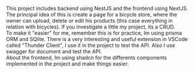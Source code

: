 This project includes backend using NestJS and the frontend using NextJS.<br>
The principal idea of this is create a page for a bicycle store, where the owner can upload, delete or edit his products (this case everything in relation with bicycles).
If you investigate a little my project, its a CRUD.<br>
To make it "easier" for me, remember this is for practice, Im using prisma ORM and SQlite. There is a very interesting and useful extension in VSCode called "Thunder Client", I use it in the project to test the API. Also I use swagger for document and test the API.<br>
About the frontend, Im using shadcn for the differents components implemented in the project and make things easier.
